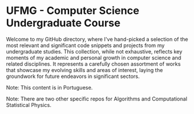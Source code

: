 # UFMG - Computer Science Undergraduate Course

Welcome to my GitHub directory, where I've hand-picked a selection of the most relevant and significant code snippets and projects from my undergraduate studies. This collection, while not exhaustive, reflects key moments of my academic and personal growth in computer science and related disciplines. It represents a carefully chosen assortment of works that showcase my evolving skills and areas of interest, laying the groundwork for future endeavors in significant sectors.

Note: This content is in Portuguese.

Note: There are two other specific repos for Algorithms and Computational Statistical Physics.
